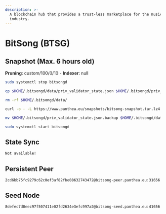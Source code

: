 ```yaml
---
description: >-
  A blockchain hub that provides a trust-less marketplace for the music
  industry.
---
```


# BitSong (BTSG)

## Snapshot (Max. 6 hours old)

**Pruning**: custom/100/0/10 - **Indexer**: null

```bash
sudo systemctl stop bitsongd

cp $HOME/.bitsongd/data/priv_validator_state.json $HOME/.bitsongd/priv_validator_state.json.backup

rm -rf $HOME/.bitsongd/data/

curl -o - -L https://www.panthea.eu/snapshots/bitsong-snapshot.tar.lz4 | lz4 -c -d - | tar -x -C $HOME/.bitsongd

mv $HOME/.bitsongd/priv_validator_state.json.backup $HOME/.bitsongd/data/priv_validator_state.json

sudo systemctl start bitsongd
```

## State Sync

```bash
Not available!
```

## Persistent Peer

```url
2cd6bb75fc9279c62c0ef3af82fbe08632743472@bitsong-peer.panthea.eu:31656
```

## Seed Node

```url
8defec7d0eec97f507411e02fd2634e3efc997a2@bitsong-seed.panthea.eu:41656
```
